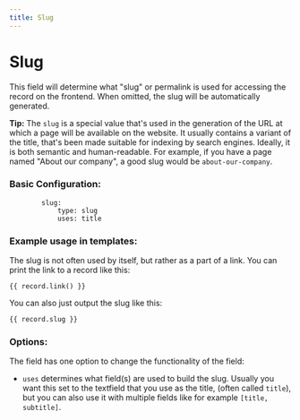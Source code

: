 ```yaml
---
title: Slug
---
```

Slug
=========

This field will determine what "slug" or permalink is used for accessing the
record on the frontend. When omitted, the slug will be automatically generated.

<p class="tip"><strong>Tip:</strong> The <code>slug</code> is a special value
that's used in the generation of the URL at which a page will be available on
the website. It usually contains a variant of the title, that's been made
suitable for indexing by search engines. Ideally, it is both semantic and
human-readable. For example, if you have a page named "About our company", a
good slug would be <code>about-our-company</code>.</p>

### Basic Configuration:

```
        slug:
            type: slug
            uses: title
```

### Example usage in templates:

The slug is not often used by itself, but rather as a part of a link. You can
print the link to a record like this: 

```
{{ record.link() }}
``` 

You can also just output the slug like this:

```
{{ record.slug }}
```

### Options:

The field has one option to change the functionality of the field:

* `uses` determines what field(s) are used to build the slug. Usually you want
  this set to the textfield that you use as the title, (often called `title`),
  but you can also use it with multiple fields like for example
  `[title, subtitle]`.